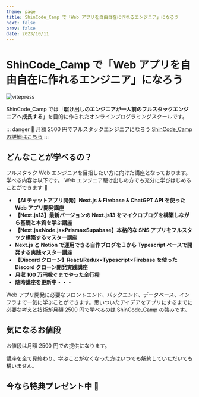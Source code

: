 ```yaml
---
theme: page
title: ShinCode_Camp で「Web アプリを自由自在に作れるエンジニア」になろう
next: false
prev: false
date: 2023/10/11
---
```


# ShinCode_Camp で「Web アプリを自由自在に作れるエンジニア」になろう

![vitepress](/shincode_camp.png)

ShinCode_Camp では「**駆け出しのエンジニアが一人前のフルスタックエンジニアへ成長する**」を目的に作られたオンラインプログラミングスクールです。

::: danger 🎉 月額 2500 円でフルスタックエンジニアになろう
[ShinCode_Camp の詳細はこちら](https://code-s-school-5bc2.thinkific.com/bundles/shincode-camp)
:::

## どんなことが学べるの？

フルスタック Web エンジニアを目指したい方に向けた講座となっております。学べる内容は以下です。
Web エンジニア駆け出しの方でも充分に学びはじめることができます 🚀

- **【AI チャットアプリ開発】Next.js & Firebase & ChatGPT API を使った Web アプリ開発講座**
- **【Next.js13】最新バージョンの Next.js13 をマイクロブログを構築しながら基礎と本質を学ぶ講座**
- **【Next.js×Node.js×Prisma×Supabase】本格的な SNS アプリをフルスタック構築するマスター講座**
- **Next.js と Notion で運用できる自作ブログを１から Typescript ベースで開発する実践マスター講座**
- **【Discord クローン】React/Redux×Typescript×Firebase を使った Discord クローン開発実践講座**
- **月収 100 万円稼ぐまでやった全行程**
- **随時講座を更新中・・・**

Web アプリ開発に必要なフロントエンド、バックエンド、データベース、インフラまで一気に学ぶことができます。思いついたアイデアをアプリにするまでに必要な考えと技術が月額 2500 円で学べるのは ShinCode_Camp の強みです。

## 気になるお値段

お値段は月額 2500 円での提供になります。

講座を全て見終わり、学ぶことがなくなった方はいつでも解約していただいても構いません。

## 今なら特典プレゼント中 🎁
